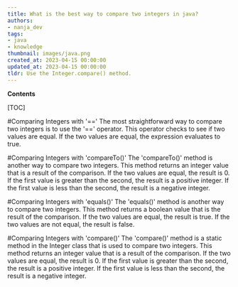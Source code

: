 ```yaml
---
title: What is the best way to compare two integers in java?
authors:
- nanja_dev
tags:
- java
- knowledge
thumbnail: images/java.png
created_at: 2023-04-15 00:00:00
updated_at: 2023-04-15 00:00:00
tldr: Use the Integer.compare() method.
---
```


**Contents**

[TOC]

#Comparing Integers with '=='
The most straightforward way to compare two integers is to use the '==' operator. This operator checks to see if two values are equal. If the two values are equal, the expression evaluates to true.

#Comparing Integers with 'compareTo()'
The 'compareTo()' method is another way to compare two integers. This method returns an integer value that is a result of the comparison. If the two values are equal, the result is 0. If the first value is greater than the second, the result is a positive integer. If the first value is less than the second, the result is a negative integer.

#Comparing Integers with 'equals()'
The 'equals()' method is another way to compare two integers. This method returns a boolean value that is the result of the comparison. If the two values are equal, the result is true. If the two values are not equal, the result is false.

#Comparing Integers with 'compare()'
The 'compare()' method is a static method in the Integer class that is used to compare two integers. This method returns an integer value that is a result of the comparison. If the two values are equal, the result is 0. If the first value is greater than the second, the result is a positive integer. If the first value is less than the second, the result is a negative integer.
